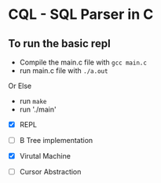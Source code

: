 # CQL - SQL Parser in C

## To run the basic repl
- Compile the main.c file with `gcc main.c`
- run main.c file with `./a.out`

Or Else
- run `make`
- run './main'

- [X] REPL
- [ ] B Tree implementation
- [X] Virutal Machine
- [ ] Cursor Abstraction


